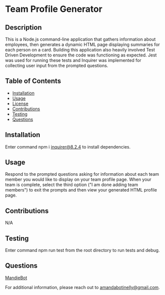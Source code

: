 # Team Profile Generator

## Description

This is a Node.js command-line application that gathers information about employees, then generates a dynamic HTML page displaying summaries for each person on a card. Building this application also heavily involved Test Driven Development to ensure the code was functioning as expected. Jest was used for running these tests and Inquirer was implemented for collecting user input from the prompted questions.

## Table of Contents

- [Installation](#Installation)
- [Usage](#Usage)
- [License](#License)
- [Contributions](#Contributions)
- [Testing](#Testing)
- [Questions](#Questions)

## Installation

Enter command npm i inquirer@8.2.4 to install dependencies.

## Usage

Respond to the prompted questions asking for information about each team member you would like to display on your team profile page. When your team is complete, select the third option ("I am done adding team members") to exit the prompts and then view your generated HTML profile page.

## Contributions

N/A

## Testing

Enter command npm run test from the root directory to run tests and debug.

## Questions

[MandieBot](https://github.com/MandieBot)

For additional information, please reach out to amandabotinelly@gmail.com.
